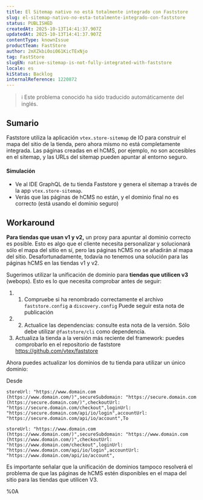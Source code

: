 ```yaml
---
title: El Sitemap nativo no está totalmente integrado con Faststore
slug: el-sitemap-nativo-no-esta-totalmente-integrado-con-faststore
status: PUBLISHED
createdAt: 2025-10-13T14:41:37.907Z
updatedAt: 2025-10-13T14:41:37.907Z
contentType: knownIssue
productTeam: FastStore
author: 2mXZkbi0oi061KicTExNjo
tag: FastStore
slugEN: native-sitemap-is-not-fully-integrated-with-faststore
locale: es
kiStatus: Backlog
internalReference: 1220872
---
```


>ℹ️ Este problema conocido ha sido traducido automáticamente del inglés.

## Sumario


Faststore utiliza la aplicación `vtex.store-sitemap` de IO para construir el mapa del sitio de la tienda, pero ahora mismo no está completamente integrada. Las páginas creadas en el hCMS, por ejemplo, no son accesibles en el sitemap, y las URLs del sitemap pueden apuntar al entorno seguro.


#### Simulación



- Ve al IDE GraphQL de tu tienda Faststore y genera el sitemap a través de la app `vtex.store-sitemap`.
- Verás que las páginas de hCMS no están, y el dominio final no es correcto (está usando el dominio seguro)

## Workaround


**Para tiendas que usan v1 y v2,** un proxy para apuntar al dominio correcto es posible. Esto es algo que el cliente necesita personalizar y solucionará sólo el mapa del sitio en sí, pero las páginas hCMS no se añadirán al mapa del sitio. Desafortunadamente, todavía no tenemos una solución para las páginas hCMS en las tiendas v1 y v2.

Sugerimos utilizar la unificación de dominio para **tiendas que utilicen v3** (webops). Esto es lo que necesita comprobar antes de seguir:

1. 1. Compruebe si ha renombrado correctamente el archivo `faststore.config` a `discovery.config` Puede seguir esta nota de publicación
2. 2. Actualice las dependencias: consulte esta nota de la versión. Sólo debe utilizar `@faststore/cli` como dependencia.
3. Actualiza la tienda a la versión más reciente del framework: puedes comprobarlo en el repositorio de faststore https://github.com/vtex/faststore

Ahora puedes actualizar los dominios de tu tienda para utilizar un único dominio:

Desde

    storeUrl: "https://www.domain.com (https://www.domain.com/)",secureSubdomain: "https://secure.domain.com (https://secure.domain.com/)",checkoutUrl: "https://secure.domain.com/checkout",loginUrl: "https://secure.domain.com/api/io/login",accountUrl: "https://secure.domain.com/api/io/account",To

    storeUrl: "https://www.domain.com (https://www.domain.com/)",secureSubdomain: "https://www.domain.com (https://www.domain.com/)",checkoutUrl: "https://www.domain.com/checkout",loginUrl: "https://www.domain.com/api/io/login",accountUrl: "https://www.domain.com/api/io/account",
Es importante señalar que la unificación de dominios tampoco resolverá el problema de que las páginas de hCMS estén disponibles en el mapa del sitio para las tiendas que utilicen V3.


%0A